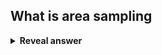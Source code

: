 ## What is area sampling
<details>
<summary><b>Reveal answer</b></summary>
Integrate the (continous) signal over each pixel and assign the average signal value over the pixel.<br><br><img src="../../../../../media/paste-f43e54e7c0cd8f2c275f09577d026ebbd5b6af19.jpg">
</details>
